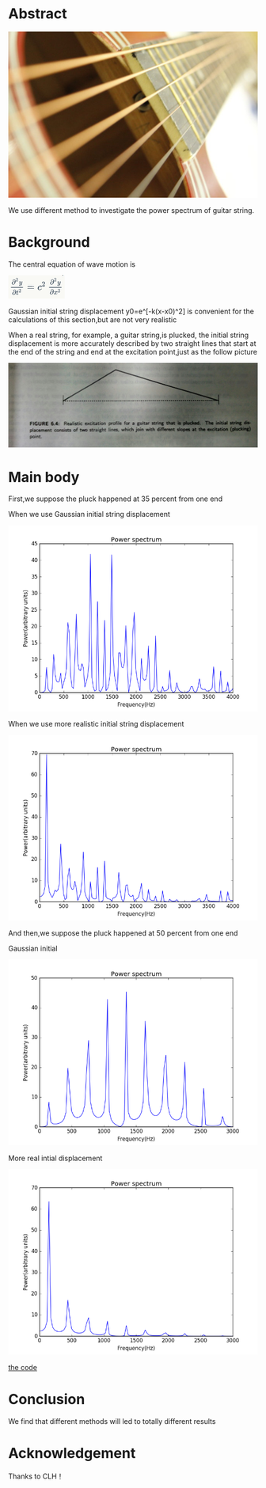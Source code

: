 # Abstract
  ![](https://github.com/chry0329/compuational_physics_N2014301020159/blob/master/13-1.jpg)
  
  We use different method to investigate the power spectrum of guitar string.
# Background
  The central equation of wave motion is
  
  ![](https://github.com/chry0329/compuational_physics_N2014301020159/blob/master/13-2.png)
  
  Gaussian initial string displacement y0=e^[-k(x-x0)^2] is convenient for the calculations of this section,but are not very realistic
  
  When a real string, for example, a guitar string,is plucked, the initial string displacement is more accurately described by two straight lines that start at the end of the string and end at the excitation point,just as the follow picture
  
  ![](https://github.com/chry0329/compuational_physics_N2014301020159/blob/master/13-3.jpg)
  
# Main body
  First,we suppose the pluck happened at 35 percent from one end
  
  When we use Gaussian initial string displacement
  
  ![](https://github.com/chry0329/compuational_physics_N2014301020159/blob/master/13-4.png)
  
  When we use more realistic initial string displacement
  
  ![](https://github.com/chry0329/compuational_physics_N2014301020159/blob/master/13-5.png)
  
  And then,we suppose the pluck happened at 50 percent from one end
  
  Gaussian initial
  
  ![](https://github.com/chry0329/compuational_physics_N2014301020159/blob/master/13-6.png)
  
  More real intial displacement
  
  ![](https://github.com/chry0329/compuational_physics_N2014301020159/blob/master/13-7.png)
  
  [the code](https://github.com/chry0329/compuational_physics_N2014301020159/blob/master/13.py)
  
# Conclusion
  We find that different methods will led to totally different results
# Acknowledgement
  Thanks to CLH！
